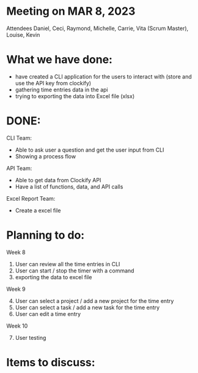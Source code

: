 # Meeting on MAR 8, 2023
Attendees
Daniel, Ceci, Raymond, Michelle, Carrie, Vita (Scrum Master), Louise, Kevin

# What we have done:
- have created a CLI application for the users to interact with (store and use the API key from clockify)
- gathering time entries data in the api
- trying to exporting the data into Excel file (xlsx)

# DONE:
CLI Team:
- Able to ask user a question and get the user input from CLI
- Showing a process flow

API Team:
- Able to get data from Clockify API
- Have a list of functions, data, and API calls

Excel Report Team:
- Create a excel file


# Planning to do:
Week 8
1. User can review all the time entries in CLI
2. User can start / stop the timer with a command
3. exporting the data to excel file 

Week 9 

4. User can select a project / add a new project for the time entry
5. User can select a task / add a new task for the time entry
6. User can edit a time entry

Week 10 

7. User testing 
 

# Items to discuss:

